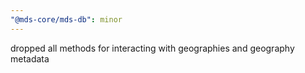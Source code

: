 ```yaml
---
"@mds-core/mds-db": minor
---
```


dropped all methods for interacting with geographies and geography metadata
